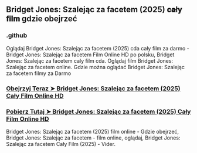 ## Bridget Jones: Szalejąc za facetem (2025) 𝐜𝐚ł𝐲 𝐟𝐢𝐥𝐦 gdzie obejrzeć

### .github

Oglądaj Bridget Jones: Szalejąc za facetem (2025) cda cały film za darmo - Bridget Jones: Szalejąc za facetem Film Online HD po polsku, Bridget Jones: Szalejąc za facetem caly film cda. Oglądaj film Bridget Jones: Szalejąc za facetem online. Gdzie można oglądać Bridget Jones: Szalejąc za facetem filmy za Darmo

### [Obejrzyj Teraz ➤ Bridget Jones: Szalejąc za facetem (2025) Cały Film Online HD](https://watching4khdmovies.blogspot.com/2025/03/bridget-jones.html)

### [Pobierz Tutaj ➤ Bridget Jones: Szalejąc za facetem (2025) Cały Film Online HD](https://watching4khdmovies.blogspot.com/2025/03/bridget-jones.html)

Bridget Jones: Szalejąc za facetem (2025) film online - Gdzie obejrzeć, Bridget Jones: Szalejąc za facetem - film online, oglądaj, Bridget Jones: Szalejąc za facetem Cały Film (2025) - Vider.

